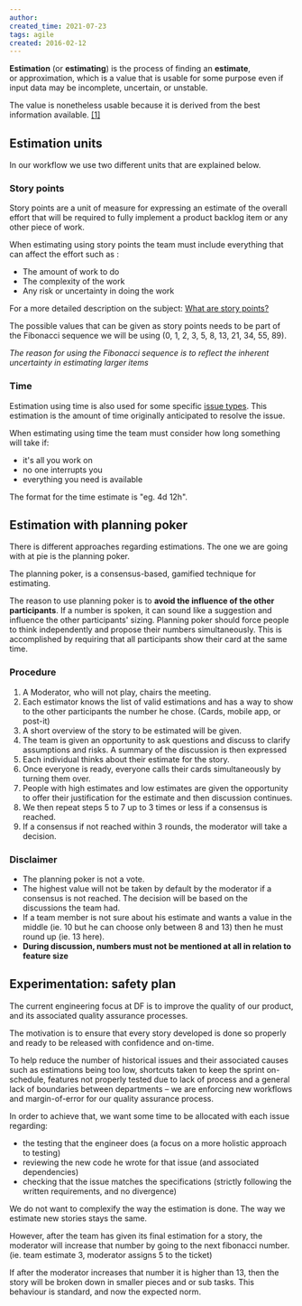 ```yaml
---
author: 
created_time: 2021-07-23
tags: agile
created: 2016-02-12
---
```


**Estimation** (or **estimating**) is the process of finding an **estimate**, or approximation, which is a value that is usable for some purpose even if input data may be incomplete, uncertain, or unstable.

The value is nonetheless usable because it is derived from the best information available. [[1]](https://piemapping.atlassian.net/wiki/spaces/EN/pages/37486626/Estimations#Estimations-source-1)

## Estimation units

In our workflow we use two different units that are explained below.

### **Story points**

Story points are a unit of measure for expressing an estimate of the overall effort that will be required to fully implement a product backlog item or any other piece of work.

When estimating using story points the team must include everything that can affect the effort such as :

* The amount of work to do
* The complexity of the work
* Any risk or uncertainty in doing the work

For a more detailed description on the subject: [What are story points?](https://www.mountaingoatsoftware.com/blog/what-are-story-points)

The possible values that can be given as story points needs to be part of the Fibonacci sequence we will be using (0, 1, 2, 3, 5, 8, 13, 21, 34, 55, 89).

*The reason for using the Fibonacci sequence is to reflect the inherent uncertainty in estimating larger items*

### **Time**

Estimation using time is also used for some specific [issue types](https://piemapping.atlassian.net/wiki/spaces/EN/pages/32997407/Issue+types). This estimation is the amount of time originally anticipated to resolve the issue.

When estimating using time the team must consider how long something will take if:

* it's all you work on
* no one interrupts you
* everything you need is available

The format for the time estimate is "eg. 4d 12h".

## Estimation with planning poker

There is different approaches regarding estimations. The one we are going with at pie is the planning poker.

The planning poker, is a consensus-based, gamified technique for estimating.

The reason to use planning poker is to **avoid the influence of the other participants**. If a number is spoken, it can sound like a suggestion and influence the other participants' sizing. Planning poker should force people to think independently and propose their numbers simultaneously. This is accomplished by requiring that all participants show their card at the same time.

### **Procedure**

1. A Moderator, who will not play, chairs the meeting.
1. Each estimator knows the list of valid estimations and has a way to show to the other participants the number he chose. (Cards, mobile app, or post-it)
1. A short overview of the story to be estimated will be given.
1. The team is given an opportunity to ask questions and discuss to clarify assumptions and risks. A summary of the discussion is then expressed
1. Each individual thinks about their estimate for the story.
1. Once everyone is ready, everyone calls their cards simultaneously by turning them over.
1. People with high estimates and low estimates are given the opportunity to offer their justification for the estimate and then discussion continues.
1. We then repeat steps 5 to 7 up to 3 times or less if a consensus is reached.
1. If a consensus if not reached within 3 rounds, the moderator will take a decision.

### **Disclaimer**

* The planning poker is not a vote.
* The highest value will not be taken by default by the moderator if a consensus is not reached. The decision will be based on the discussions the team had.
* If a team member is not sure about his estimate and wants a value in the middle (ie. 10 but he can choose only between 8 and 13) then he must round up (ie. 13 here).
* **During discussion, numbers must not be mentioned at all in relation to feature size**

## Experimentation: safety plan

The current engineering focus at DF is to improve the quality of our product, and its associated quality assurance processes.

The motivation is to ensure that every story developed is done so properly and ready to be released with confidence and on-time.

To help reduce the number of historical issues and their associated causes such as estimations being too low, shortcuts taken to keep the sprint on-schedule, features not properly tested due to lack of process and a general lack of boundaries between departments – we are enforcing new workflows and margin-of-error for our quality assurance process.

In order to achieve that, we want some time to be allocated with each issue regarding:

* the testing that the engineer does (a focus on a more holistic approach to testing)
* reviewing the new code he wrote for that issue (and associated dependencies)
* checking that the issue matches the specifications (strictly following the written requirements, and no divergence)

We do not want to complexify the way the estimation is done. The way we estimate new stories stays the same.

However, after the team has given its final estimation for a story, the moderator will increase that number by going to the next fibonacci number. (ie. team estimate 3, moderator assigns 5 to the ticket)

If after the moderator increases that number it is higher than 13, then the story will be broken down in smaller pieces and or sub tasks. This behaviour is standard, and now the expected norm.
